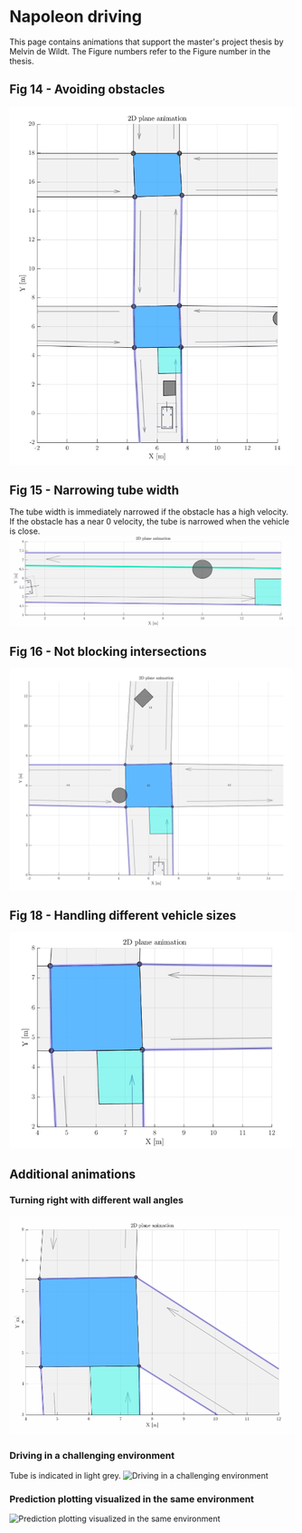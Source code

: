 # Napoleon driving
This page contains animations that support the master's project thesis by Melvin de Wildt. The Figure numbers refer to the Figure number in the thesis.

## Fig 14 - Avoiding obstacles
![Avoiding obstacles](figures/v26_simulation_doublecrossing.gif?raw=true "Avoiding obstacles")

## Fig 15 - Narrowing tube width
The tube width is immediately narrowed if the obstacle has a high velocity. If the obstacle has a near 0 velocity, the tube is narrowed when the vehicle is close.
![Nonblocking hallways](figures/v26_nonblockinghallways.gif?raw=true "Nonblocking hallways")

## Fig 16 - Not blocking intersections
![Not blocking intersections](figures/v26_crossing_v6.gif?raw=true "Not blocking intersections")

## Fig 18 - Handling different vehicle sizes
![Handling different vehicle sizes](figures/v26_right_turn_all_vehicles.gif?raw=true "Handling different vehicle sizes")

## Additional animations
### Turning right with different wall angles
![Turning right with different wall angles](figures/v26_simulation_different_turn_angles.gif?raw=true "Turning right with different wall angles")

### Driving in a challenging environment
Tube is indicated in light grey.
![Driving in a challenging environment](figures/v26_env_v3.gif?raw=true "Driving in a challenging environment")

### Prediction plotting visualized in the same environment
![Prediction plotting visualized in the same environment](figures/v26_env_v3_prediction.gif?raw=true "Prediction plotting visualized in the same environment")
